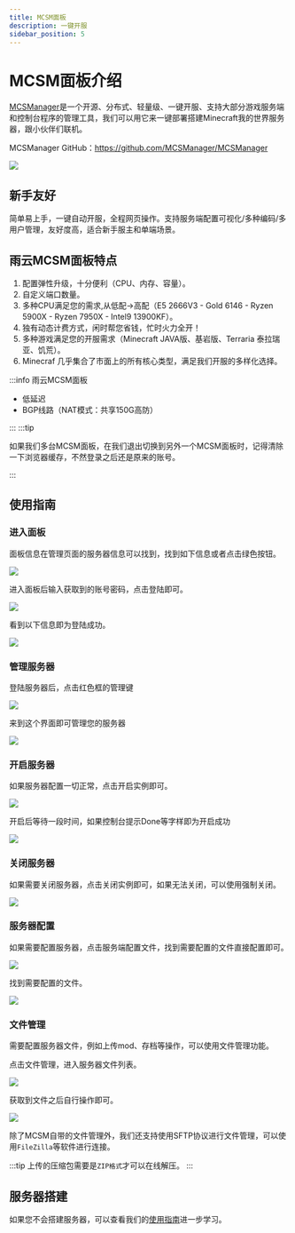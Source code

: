 ```yaml
---
title: MCSM面板
description: 一键开服
sidebar_position: 5
---
```


# MCSM面板介绍


[MCSManager](https://www.mcsmanager.com/)是一个开源、分布式、轻量级、一键开服、支持大部分游戏服务端和控制台程序的管理工具，我们可以用它来一键部署搭建Minecraft我的世界服务器，跟小伙伴们联机。

MCSManager GitHub：https://github.com/MCSManager/MCSManager

![](https://cn-sy1.rains3.com/rainyun-assets/pic/2024/04/20240402170501_d2b0b29110077dce013d29342cf49c50.png)


## 新手友好

简单易上手，一键自动开服，全程网页操作。支持服务端配置可视化/多种编码/多用户管理，友好度高，适合新手服主和单端场景。

## 雨云MCSM面板特点

1. 配置弹性升级，十分便利（CPU、内存、容量）。
2. 自定义端口数量。
3. 多种CPU满足您的需求,从低配->高配（E5 2666V3 - Gold 6146 - Ryzen 5900X - Ryzen 7950X - Intel9 13900KF）。
4. 独有动态计费方式，闲时帮您省钱，忙时火力全开！
5. 多种游戏满足您的开服需求（Minecraft JAVA版、基岩版、Terraria 泰拉瑞亚、饥荒）。
6. Minecraf 几乎集合了市面上的所有核心类型，满足我们开服的多样化选择。


:::info
雨云MCSM面板

- 低延迟
- BGP线路（NAT模式：共享150G高防）
  
:::
:::tip

如果我们多台MCSM面板，在我们退出切换到另外一个MCSM面板时，记得清除一下浏览器缓存，不然登录之后还是原来的账号。

:::


## 使用指南

### 进入面板

面板信息在管理页面的服务器信息可以找到，找到如下信息或者点击绿色按钮。

![](https://cn-sy1.rains3.com/rainyun-assets/pic/2023/12/20231219161903_979a2f2739f5435825a5448b2384baa9.png)

进入面板后输入获取到的账号密码，点击登陆即可。

![](https://cn-sy1.rains3.com/rainyun-assets/pic/2024/07/20240718143257_a26f9bf6b5181817e0e6a0ddb7305c7e.png)


看到以下信息即为登陆成功。

![](https://cn-sy1.rains3.com/rainyun-assets/pic/2024/07/20240718143333_5e24f020b6712b9db9dd7aef650eedca.png)

### 管理服务器

登陆服务器后，点击红色框的管理键

![](https://cn-sy1.rains3.com/rainyun-assets/pic/2024/07/20240718143422_69eeb08cb033be4fc7ecded124e97036.png)


来到这个界面即可管理您的服务器

![](https://cn-sy1.rains3.com/rainyun-assets/pic/2024/07/20240718143705_9915373d2bbb8510b2a8af4f401c882d.png)


### 开启服务器

如果服务器配置一切正常，点击开启实例即可。

![](https://cn-sy1.rains3.com/rainyun-assets/pic/2024/07/20240718143722_45f58c73c663dbbfa221d823bd445323.png)


开启后等待一段时间，如果控制台提示Done等字样即为开启成功

![](https://cn-sy1.rains3.com/rainyun-assets/pic/2023/12/20231219163359_558cc68f5a4b6c99a0eeba9ff53232ab.png)

### 关闭服务器
如果需要关闭服务器，点击关闭实例即可，如果无法关闭，可以使用强制关闭。

![](https://cn-sy1.rains3.com/rainyun-assets/pic/2024/07/20240718143744_bec459e30875f85c2ed6df2b59108bc5.png)


### 服务器配置
如果需要配置服务器，点击服务端配置文件，找到需要配置的文件直接配置即可。

![](https://cn-sy1.rains3.com/rainyun-assets/pic/2024/07/20240718143805_9a8301bb49adad28d17f42122dd80140.png)


找到需要配置的文件。

![](https://cn-sy1.rains3.com/rainyun-assets/pic/2024/07/20240718143829_8a04d390f13c111fdec582549a62be8a.png)



### 文件管理

需要配置服务器文件，例如上传mod、存档等操作，可以使用文件管理功能。

点击文件管理，进入服务器文件列表。

![](https://cn-sy1.rains3.com/rainyun-assets/pic/2024/07/20240718143847_eff6b560c1fa35fe41bf1f8ac1485abc.png)


获取到文件之后自行操作即可。

![](https://cn-sy1.rains3.com/rainyun-assets/pic/2024/07/20240718143903_cc0d8e4bd10c13ed372b83909015151a.png)


除了MCSM自带的文件管理外，我们还支持使用SFTP协议进行文件管理，可以使用`FileZilla`等软件进行连接。


:::tip
上传的压缩包需要是`ZIP格式`才可以在线解压。
:::


## 服务器搭建

如果您不会搭建服务器，可以查看我们的[使用指南](/docs/guide/Minecraft/Minecraft_Guidebook)进一步学习。